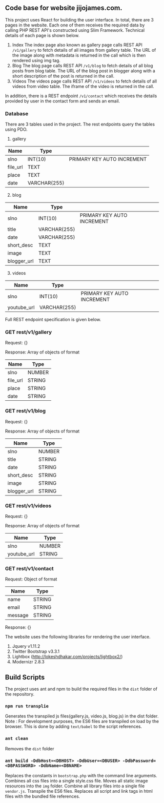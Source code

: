 ## Code base for website jijojames.com. 
This project uses React for building the user interface. In total, there are 3 pages in the website. Each one of them receives the required data by calling PHP REST API's constructed using Slim Framework. Technical details of each page is shown below.

1. Index
  The index page also known as gallery page calls REST API `/v1/gallery` to fetch details of all images from gallery table. The URL of the 
  image along with metadata is returned in the call which is then rendered using img tag.
2. Blog
  The blog page calls REST API `/v1/blog` to fetch details of all blog posts from blog table. The URL of the blog post in blogger along with
  a short description of the post is returned in the call.
3. Videos
  The videos page calls REST API `/v1/videos` to fetch details of all videos from video table. The iframe of the video is returned in
  the call.

In addition, there is a REST endpoint `/v1/contact` which receives the details provided by user in the contact form and sends an email.

### Database
There are 3 tables used in the project. The rest endpoints query the tables using PDO.

1. gallery

  | Name     |    Type      |                            |
  | -------- | ------------ | -------------------------- |
  | slno     | INT(10)      | PRIMARY KEY AUTO INCREMENT |
  | file_url | TEXT         |                            |
  | place    | TEXT         |                            |
  | date     | VARCHAR(255) |                            |


2. blog

  | Name        |    Type      |                            |
  | ----------- | ------------ | -------------------------- |
  | slno        | INT(10)      | PRIMARY KEY AUTO INCREMENT |
  | title       | VARCHAR(255) |                            |
  | date        | VARCHAR(255) |                            |
  | short_desc  | TEXT         |                            |
  | image       | TEXT         |                            |
  | blogger_url | TEXT         |                            |


3. videos

  | Name        |    Type      |                            |
  | ----------- | ------------ | -------------------------- |
  | slno        | INT(10)      | PRIMARY KEY AUTO INCREMENT |
  | youtube_url | VARCHAR(255) |                            |

Full REST endpoint specification is given below.

### GET	rest/v1/gallery	
Request: {}	

Response: Array of objects of format

| Name     |    Type      |
| -------- | ------------ |
| slno     | NUMBER       |
| file_url | STRING       |
| place    | STRING       |
| date     | STRING       |

### GET	rest/v1/blog	
Request: {}		

Response: Array of objects of format

| Name        |    Type      |
| ----------- | ------------ |
| slno        | NUMBER       |
| title       | STRING       |
| date        | STRING       |
| short_desc  | STRING       |
| image       | STRING       |
| blogger_url | STRING       |

### GET	rest/v1/videos	
Request: {}		

Response: Array of objects of format

| Name        |    Type      |
| ----------- | ------------ |
| slno        | NUMBER       |
| youtube_url | STRING       |

### GET	rest/v1/contact  
Request: Object of format

| Name     |    Type      |
| -------- | ------------ |
| name     | STRING       |
| email    | STRING       |
| message  | STRING       |

Response: {}


The website uses the following libraries for rendering the user interface.
1. Jquery v1.11.2
2. Twitter Bootstrap v3.3.1
3. Lightbox (http://lokeshdhakar.com/projects/lightbox2/)
4. Modernizr 2.8.3


## Build Scripts

The project uses ant and npm to build the required files in the `dist` folder of the repository. 

### `npm run transplie`

Generates the transpiled js files(gallery.js, video.js, blog.js) in the dist folder. Note : For development purposes, the ES6 files are transpiled on load by the browser. This is done by adding `text/babel` to the script references.


### `ant clean`

Removes the `dist` folder

### `ant build -DdbHost=<DBHOST> -DdbUser=<DBUSER> -DdbPassword=<DBPASSWORD> -DdbName=<DBNAME>`
Replaces the constants in `bootstrap.php` with the command line arguments. Combines all css files into a single style.css file. Moves all static image resources into the `img` folder. Combine all library files into a single file `vendor.js`. Transpile the ES6 files. Replaces all script and link tags in html files with the bundled file references.
